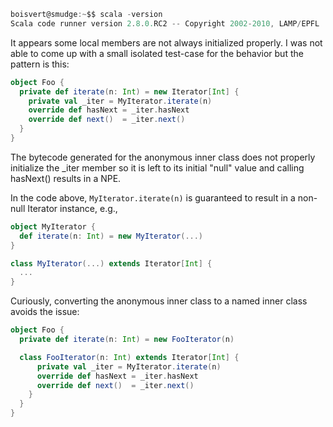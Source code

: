 ```scala
boisvert@smudge:~$$ scala -version
Scala code runner version 2.8.0.RC2 -- Copyright 2002-2010, LAMP/EPFL
```

It appears some local members are not always initialized properly.  I was not able to come up with a small isolated test-case for the behavior but the pattern is this:

```scala
object Foo {
  private def iterate(n: Int) = new Iterator[Int] {
    private val _iter = MyIterator.iterate(n)
    override def hasNext = _iter.hasNext
    override def next()  = _iter.next()
  }
}
```

The bytecode generated for the anonymous inner class does not properly initialize the _iter member so it is left to its initial "null" value and calling hasNext() results in a NPE.

In the code above, `MyIterator.iterate(n)` is guaranteed to result in a non-null Iterator instance, e.g.,

```scala
object MyIterator {
  def iterate(n: Int) = new MyIterator(...)
}

class MyIterator(...) extends Iterator[Int] {
  ...
}
```

Curiously, converting the anonymous inner class to a named inner class avoids the issue:

```scala
object Foo {
  private def iterate(n: Int) = new FooIterator(n)

  class FooIterator(n: Int) extends Iterator[Int] {
      private val _iter = MyIterator.iterate(n)
      override def hasNext = _iter.hasNext
      override def next()  = _iter.next()
    }
  }
}
```
